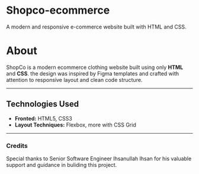 # Shopco-ecommerce
A modern and responsive e-commerce website  built with HTML and CSS. 

# About
ShopCo is a modern ecommerce clothing website built using only **HTML** and **CSS**. the design was inspired by Figma templates and crafted with attention to responsive layout and clean code structure.

---

## Technologies Used
- **Fronted:** HTML5, CSS3
- **Layout Techniques:** Flexbox, more with CSS Grid

---

### Credits
Special thanks to Senior Software Engineer Ihsanullah Ihsan for his valuable support and guidance in buliding this project.
